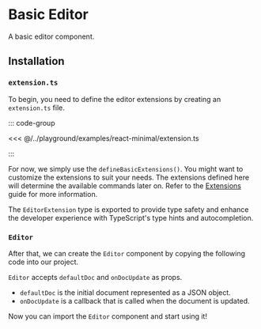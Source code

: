 # Basic Editor

A basic editor component.

<!-- @include: @/examples/minimal.md -->

## Installation

### `extension.ts`

To begin, you need to define the editor extensions by creating an `extension.ts` file.

::: code-group

<<< @/../playground/examples/react-minimal/extension.ts

:::

For now, we simply use the `defineBasicExtensions()`. You might want to customize the extensions to suit your needs. The extensions defined here will determine the available commands later on. Refer to the [Extensions](../guide/extensions) guide for more information.

The `EditorExtension` type is exported to provide type safety and enhance the developer experience with TypeScript's type hints and autocompletion.

### `Editor`

After that, we can create the `Editor` component by copying the following code into our project.

<!-- @include: @/example-code-blocks/minimal/editor.md -->

`Editor` accepts `defaultDoc` and `onDocUpdate` as props.

- `defaultDoc` is the initial document represented as a JSON object.
- `onDocUpdate` is a callback that is called when the document is updated.

Now you can import the `Editor` component and start using it!
